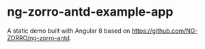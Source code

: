 # ng-zorro-antd-example-app
A static demo built with Angular 8 based on https://github.com/NG-ZORRO/ng-zorro-antd.

